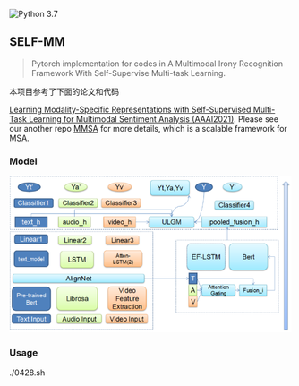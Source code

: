 ![Python 3.7](https://img.shields.io/badge/python-3.6-green.svg)

## SELF-MM
> Pytorch implementation for codes in A Multimodal Irony Recognition Framework With Self-Supervise Multi-task Learning.

本项目参考了下面的论文和代码

[Learning Modality-Specific Representations with Self-Supervised Multi-Task Learning for Multimodal Sentiment Analysis (AAAI2021)](https://arxiv.org/abs/2102.04830). Please see our another repo [MMSA](https://github.com/thuiar/MMSA) for more details, which is a scalable framework for MSA.

### Model

![model](assets/MainModel.png)

### Usage

 ./0428.sh

### 
